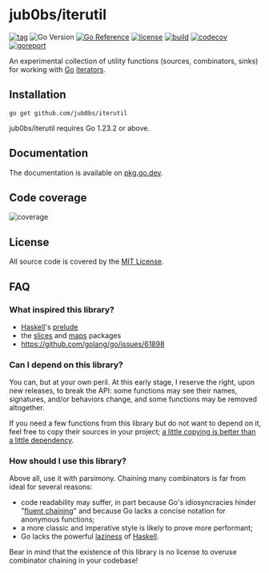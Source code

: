 # jub0bs/iterutil

[![tag](https://img.shields.io/github/tag/jub0bs/iterutil.svg)](https://github.com/jub0bs/iterutil/tags)
![Go Version](https://img.shields.io/badge/Go-%3E%3D%201.23-%23007d9c)
[![Go Reference](https://pkg.go.dev/badge/github.com/jub0bs/iterutil.svg)](https://pkg.go.dev/github.com/jub0bs/iterutil)
[![license](https://img.shields.io/badge/License-MIT-yellow.svg?style=flat)](https://github.com/jub0bs/iterutil/raw/main/LICENSE)
[![build](https://github.com/jub0bs/iterutil/actions/workflows/iterutil.yml/badge.svg)](https://github.com/jub0bs/iterutil/actions/workflows/iterutil.yml)
[![codecov](https://codecov.io/gh/jub0bs/iterutil/branch/main/graph/badge.svg?token=N208BHWQTM)](https://app.codecov.io/gh/jub0bs/iterutil/tree/main)
[![goreport](https://goreportcard.com/badge/jub0bs/iterutil)](https://goreportcard.com/report/jub0bs/iterutil)

An experimental collection of utility functions (sources, combinators, sinks)
for working with [Go][golang] [iterators].

## Installation

```shell
go get github.com/jub0bs/iterutil
```

jub0bs/iterutil requires Go 1.23.2 or above.

## Documentation

The documentation is available on [pkg.go.dev][pkgsite].

## Code coverage

![coverage](https://codecov.io/gh/jub0bs/iterutil/branch/main/graphs/sunburst.svg?token=N208BHWQTM)

## License

All source code is covered by the [MIT License][license].

## FAQ

### What inspired this library?

- [Haskell][haskell]'s [prelude][prelude]
- the [slices][slices] and [maps][maps] packages
- https://github.com/golang/go/issues/61898

### Can I depend on this library?

You can, but at your own peril.
At this early stage, I reserve the right, upon new releases, to break the API:
some functions may see their names, signatures, and/or behaviors change,
and some functions may be removed altogether.

If you need a few functions from this library but do not want to depend on it,
feel free to copy their sources in your project;
[a little copying is better than a little dependency][copying].

### How should I use this library?

Above all, use it with parsimony.
Chaining many combinators is far from ideal for several reasons:

- code readability may suffer, in part
  because Go's idiosyncracies hinder "[fluent chaining][fluent]" and
  because Go lacks a concise notation for anonymous functions;
- a more classic and imperative style is likely to prove more performant;
- Go lacks the powerful [laziness][lazy] of [Haskell][haskell].

Bear in mind that the existence of this library is no license
to overuse combinator chaining in your codebase!

[copying]: https://www.youtube.com/watch?v=PAAkCSZUG1c&t=568s
[fluent]: https://en.wikipedia.org/wiki/Fluent_interface
[golang]: https://go.dev/
[haskell]: https://www.haskell.org/
[iterators]: https://go.dev/blog/range-functions
[lazy]: https://en.wikipedia.org/wiki/Lazy_evaluation
[license]: https://github.com/jub0bs/iterutil/blob/main/LICENSE
[maps]: https://pkg.go.dev/maps
[pkgsite]: https://pkg.go.dev/github.com/jub0bs/iterutil
[prelude]: https://downloads.haskell.org/ghc/9.8.2/docs/libraries/base-4.19.1.0-179c/Prelude.html
[slices]: https://pkg.go.dev/slices
